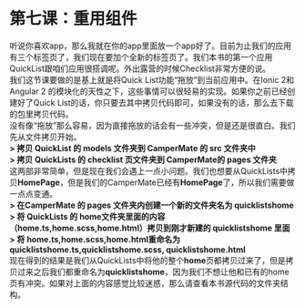 # 第七课：重用组件
  
听说你喜欢app，那么我就在你的app里面放一个app好了。目前为止我们的应用有三个标签页了，我们现在要加个全新的标签页了。我们本书的第一个应用QuickList跟咱们应用很搭调呢。外出露营的时候Checklist非常方便的说。  
我们这节课要做的是基上就是将Quick List功能“拖放”到当前应用中。在Ionic 2和Angular 2 的模块化的天性之下，这些事情可以很轻易的实现。如果你之前已经创建好了Quick List的话，你只要去其中拷贝代码即可，如果没有的话，那么去下载的包里拷贝代码。  
没有像“拖放”那么容易，因为直接拖放的话会有一些冲突，但是还是很直白。我们先从文件拷贝开始。  
**> 拷贝 QuickList 的 models 文件夹到 CamperMate 的 src 文件夹中**  
**> 拷贝 QuickLists 的 checklist 页文件夹到 CamperMate的 pages 文件夹**  
这两部非常简单，但是现在我们会遇上一点小问题。我们也想要从QuickLists中拷贝**HomePage**，但是我们的CamperMate已经有**HomePage**了，所以我们需要做一点点变通。  
**> 在CamperMate 的 pages 文件夹内创建一个新的文件夹名为 quicklistshome**  
**> 将 QuickLists 的 home文件夹里面的内容（home.ts,home.scss,home.html）拷贝到刚才新建的 quicklistshome 里面**  
**> 将 home.ts,home.scss,home.html重命名为quicklistshome.ts,quicklistshome.scss, quicklistshome.html**  
现在得到的结果是我们从QuickLists中将他的整个**home**页都拷贝过来了，但是拷贝过来之后我们都重命名为**quicklistshome**，因为我们不想让他和已有的home页有冲突。如果对上面的内容感觉比较迷惑，那么请查看本书源代码的文件夹结构。  
